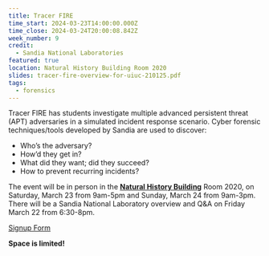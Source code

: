 ```yaml
---
title: Tracer FIRE
time_start: 2024-03-23T14:00:00.000Z
time_close: 2024-03-24T20:00:08.842Z
week_number: 9
credit:
  - Sandia National Laboratories
featured: true
location: Natural History Building Room 2020
slides: tracer-fire-overview-for-uiuc-210125.pdf
tags:
  - forensics
---
```

Tracer FIRE has students investigate multiple advanced persistent threat (APT) adversaries in a
simulated incident response scenario. Cyber forensic techniques/tools developed by Sandia are used to discover:

* Who’s the adversary?
* How’d they get in?
* What did they want; did they succeed?
* How to prevent recurring incidents?

The event will be in person in the **[Natural History Building](https://maps.app.goo.gl/Rz9CTqHc6DrECHDW9)** Room 2020, on Saturday, March 23 from 9am-5pm and Sunday, March 24 from 9am-3pm. There will be a Sandia National Laboratory overview and Q&A on Friday March 22 from 6:30-8pm.

[Signup Form](https://docs.google.com/forms/d/e/1FAIpQLSfx6JvK8Vu48zfuSQP6Z8MbEg95G5BsNahhtR0Vw62eH8d2Tg/viewform?usp=sf_link)

**Space is limited!**